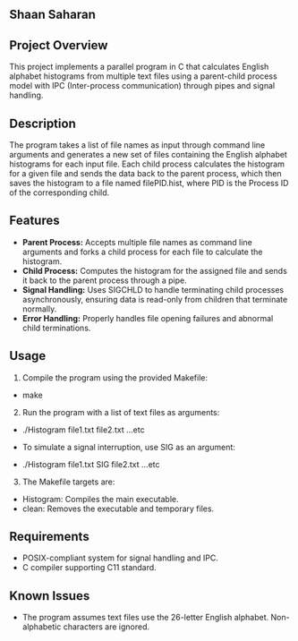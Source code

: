 ## Shaan Saharan

## Project Overview
This project implements a parallel program in C that calculates English alphabet histograms from multiple text files using a parent-child process model with IPC (Inter-process communication) through pipes and signal handling.

## Description
The program takes a list of file names as input through command line arguments and generates a new set of files containing the English alphabet histograms for each input file. Each child process calculates the histogram for a given file and sends the data back to the parent process, which then saves the histogram to a file named filePID.hist, where PID is the Process ID of the corresponding child.

## Features
- **Parent Process:** Accepts multiple file names as command line arguments and forks a child process for each file to calculate the histogram.
- **Child Process:** Computes the histogram for the assigned file and sends it back to the parent process through a pipe.
- **Signal Handling:** Uses SIGCHLD to handle terminating child processes asynchronously, ensuring data is read-only from children that terminate normally.
- **Error Handling:** Properly handles file opening failures and abnormal child terminations.

## Usage
1. Compile the program using the provided Makefile:

- make

2. Run the program with a list of text files as arguments:

- ./Histogram file1.txt file2.txt ...etc

- To simulate a signal interruption, use SIG as an argument:

- ./Histogram file1.txt SIG file2.txt ...etc

3. The Makefile targets are:
- Histogram: Compiles the main executable.
- clean: Removes the executable and temporary files.

## Requirements
- POSIX-compliant system for signal handling and IPC.
- C compiler supporting C11 standard.

## Known Issues
- The program assumes text files use the 26-letter English alphabet. Non-alphabetic characters are ignored.

